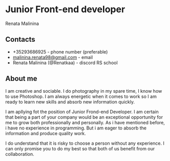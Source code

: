 # Junior Front-end developer
Renata Malinina


## Contacts
* +35293686925 - phone number (preferable)
* malinina.renata98@gmail.com - email
* Renata Malinina (@Renatkaa) - discord RS school

## About me
I am creative and sociable. I do photography in my spare time, I know how to use Photoshop. I am always energetic when it comes to work so I am ready to learn new skills and absorb new information quickly.


I am apllying fot the position of Junior Frond-end Developer. I am certain that being a part of your company would be an exceptional opportunity for me to grow both professionally and personally.
As i have mentioned before, i have no experience in programming. But i am eager to absorb the information and produce quality work.


I do understand that it is risky to choose a person without any experience. I can only promise you to do my best so that both of us benefit from our collaboration.